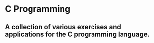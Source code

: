 # C Programming

## A collection of various exercises and applications for the C programming language.
